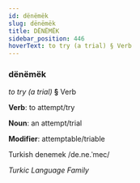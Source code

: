 ```yaml
---
id: dënëmëk
slug: dënëmëk
title: DËNËMËK
sidebar_position: 446
hoverText: to try (a trial) § Verb
---
```


### dënëmëk

*to try (a trial)* **§** Verb

**Verb**: to attempt/try

**Noun**: an attempt/trial

**Modifier**: attemptable/triable

Turkish denemek /de.ne.ˈmec/

*Turkic Language Family*